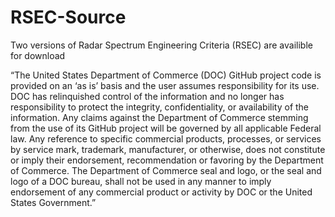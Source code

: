 # RSEC-Source
Two versions of Radar Spectrum Engineering Criteria (RSEC) are availible for download

“The United States Department of Commerce (DOC) GitHub project code is provided on an ‘as is’ basis and the user assumes responsibility for its use. 
DOC has relinquished control of the information and no longer has responsibility to protect the integrity, confidentiality, 
or availability of the information. Any claims against the Department of Commerce stemming from the use of its GitHub project will be governed by all applicable Federal law.
Any reference to specific commercial products, processes, or services by service mark, trademark, manufacturer, or otherwise, 
does not constitute or imply their endorsement, recommendation or favoring by the Department of Commerce. The Department of Commerce seal and logo, 
or the seal and logo of a DOC bureau, shall not be used in any manner to imply endorsement of any commercial product or activity by DOC or the United States Government.”
